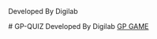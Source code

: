 <p>Developed By Digilab</p>
# GP-QUIZ 
Developed By Digilab <a href="https://digilabteam.github.io/GPQUIZ10/">GP GAME </a>
